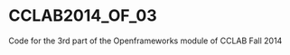 CCLAB2014_OF_03
===============

Code for the 3rd part of the Openframeworks module of CCLAB Fall 2014
